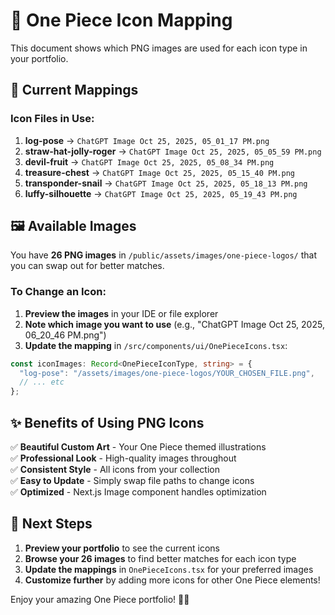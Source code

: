 # 🎨 One Piece Icon Mapping

This document shows which PNG images are used for each icon type in your portfolio.

## 📁 Current Mappings

### Icon Files in Use:
1. **log-pose** → `ChatGPT Image Oct 25, 2025, 05_01_17 PM.png`
2. **straw-hat-jolly-roger** → `ChatGPT Image Oct 25, 2025, 05_05_59 PM.png`
3. **devil-fruit** → `ChatGPT Image Oct 25, 2025, 05_08_34 PM.png`
4. **treasure-chest** → `ChatGPT Image Oct 25, 2025, 05_15_40 PM.png`
5. **transponder-snail** → `ChatGPT Image Oct 25, 2025, 05_18_13 PM.png`
6. **luffy-silhouette** → `ChatGPT Image Oct 25, 2025, 05_19_43 PM.png`

## 🖼️ Available Images

You have **26 PNG images** in `/public/assets/images/one-piece-logos/` that you can swap out for better matches.

### To Change an Icon:

1. **Preview the images** in your IDE or file explorer
2. **Note which image you want to use** (e.g., "ChatGPT Image Oct 25, 2025, 06_20_46 PM.png")
3. **Update the mapping** in `/src/components/ui/OnePieceIcons.tsx`:

```typescript
const iconImages: Record<OnePieceIconType, string> = {
  "log-pose": "/assets/images/one-piece-logos/YOUR_CHOSEN_FILE.png",
  // ... etc
};
```

## ✨ Benefits of Using PNG Icons

✅ **Beautiful Custom Art** - Your One Piece themed illustrations  
✅ **Professional Look** - High-quality images throughout  
✅ **Consistent Style** - All icons from your collection  
✅ **Easy to Update** - Simply swap file paths to change icons  
✅ **Optimized** - Next.js Image component handles optimization  

## 🚀 Next Steps

1. **Preview your portfolio** to see the current icons
2. **Browse your 26 images** to find better matches for each icon type
3. **Update the mappings** in `OnePieceIcons.tsx` for your preferred images
4. **Customize further** by adding more icons for other One Piece elements!

Enjoy your amazing One Piece portfolio! 🏴‍☠️
